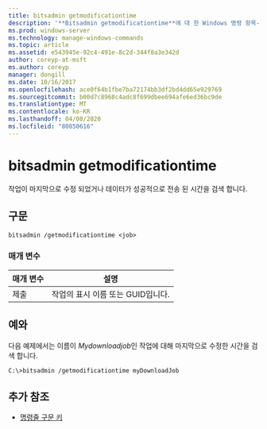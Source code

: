 ```yaml
---
title: bitsadmin getmodificationtime
description: '**Bitsadmin getmodificationtime**에 대 한 Windows 명령 항목-작업이 마지막으로 수정 된 시간 또는 데이터가 성공적으로 전송 된 시간을 검색 합니다.'
ms.prod: windows-server
ms.technology: manage-windows-commands
ms.topic: article
ms.assetid: e543945e-92c4-491e-8c2d-344f8a3e342d
author: coreyp-at-msft
ms.author: coreyp
manager: dongill
ms.date: 10/16/2017
ms.openlocfilehash: ace0f64b1fbe7ba72174bb3df2bd4dd65e929769
ms.sourcegitcommit: b00d7c8968c4adc8f699dbee694afe6ed36bc9de
ms.translationtype: MT
ms.contentlocale: ko-KR
ms.lasthandoff: 04/08/2020
ms.locfileid: "80850616"
---
```

# <a name="bitsadmin-getmodificationtime"></a>bitsadmin getmodificationtime

작업이 마지막으로 수정 되었거나 데이터가 성공적으로 전송 된 시간을 검색 합니다.

## <a name="syntax"></a>구문

```
bitsadmin /getmodificationtime <job>
```

### <a name="parameters"></a>매개 변수

| 매개 변수 | 설명 |
| -------------- | -------------- |
| 제출 | 작업의 표시 이름 또는 GUID입니다. |

## <a name="examples"></a><a name=BKMK_examples></a>예와

다음 예제에서는 이름이 *Mydownloadjob*인 작업에 대해 마지막으로 수정한 시간을 검색 합니다.

```
C:\>bitsadmin /getmodificationtime myDownloadJob
```

## <a name="additional-references"></a>추가 참조

- [명령줄 구문 키](command-line-syntax-key.md)